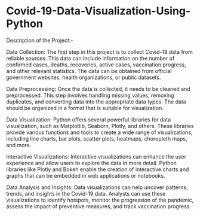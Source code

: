 # Covid-19-Data-Visualization-Using-Python
Description of the Project:-

Data Collection: The first step in this project is to collect Covid-19 data from reliable sources. This data can include information on the number of confirmed cases, deaths, recoveries, active cases, vaccination progress, and other relevant statistics. The data can be obtained from official government websites, health organizations, or public datasets.

Data Preprocessing: Once the data is collected, it needs to be cleaned and preprocessed. This step involves handling missing values, removing duplicates, and converting data into the appropriate data types. The data should be organized in a format that is suitable for visualization.

Data Visualization: Python offers several powerful libraries for data visualization, such as Matplotlib, Seaborn, Plotly, and others. These libraries provide various functions and tools to create a wide range of visualizations, including line charts, bar plots, scatter plots, heatmaps, choropleth maps, and more.

Interactive Visualizations: Interactive visualizations can enhance the user experience and allow users to explore the data in more detail. Python libraries like Plotly and Bokeh enable the creation of interactive charts and graphs that can be embedded in web applications or notebooks.

Data Analysis and Insights: Data visualizations can help uncover patterns, trends, and insights in the Covid-19 data. Analysts can use these visualizations to identify hotspots, monitor the progression of the pandemic, assess the impact of preventive measures, and track vaccination progress.
